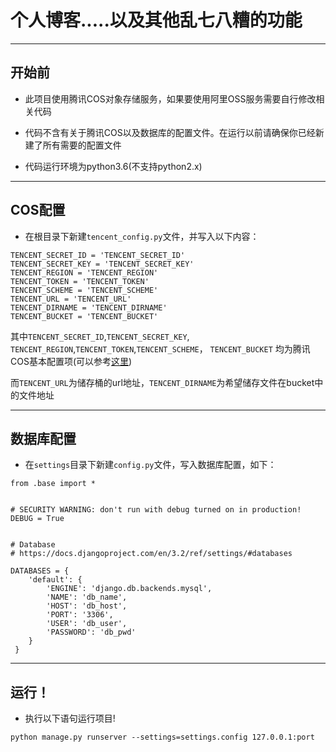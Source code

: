  个人博客.....以及其他乱七八糟的功能
=======

------
## 开始前

- 此项目使用腾讯COS对象存储服务，如果要使用阿里OSS服务需要自行修改相关代码
  

- 代码不含有关于腾讯COS以及数据库的配置文件。在运行以前请确保你已经新建了所有需要的配置文件


- 代码运行环境为python3.6(不支持python2.x)

--------
## COS配置

- 在根目录下新建`tencent_config.py`文件，并写入以下内容：

```
TENCENT_SECRET_ID = 'TENCENT_SECRET_ID'
TENCENT_SECRET_KEY = 'TENCENT_SECRET_KEY'
TENCENT_REGION = 'TENCENT_REGION'
TENCENT_TOKEN = 'TENCENT_TOKEN'
TENCENT_SCHEME = 'TENCENT_SCHEME'
TENCENT_URL = 'TENCENT_URL'
TENCENT_DIRNAME = 'TENCENT_DIRNAME'
TENCENT_BUCKET = 'TENCENT_BUCKET'
```
其中`TENCENT_SECRET_ID`,`TENCENT_SECRET_KEY`,
`TENCENT_REGION`,`TENCENT_TOKEN`,`TENCENT_SCHEME`，
`TENCENT_BUCKET`
均为腾讯COS基本配置项(可以参考[这里](https://cloud.tencent.com/developer/article/1774343))

而`TENCENT_URL`为储存桶的url地址，`TENCENT_DIRNAME`为希望储存文件在bucket中的文件地址

--------
## 数据库配置

- 在`settings`目录下新建`config.py`文件，写入数据库配置，如下：
```
from .base import *


# SECURITY WARNING: don't run with debug turned on in production!
DEBUG = True


# Database
# https://docs.djangoproject.com/en/3.2/ref/settings/#databases

DATABASES = {
    'default': {
        'ENGINE': 'django.db.backends.mysql',
        'NAME': 'db_name',
        'HOST': 'db_host',
        'PORT': '3306',
        'USER': 'db_user',
        'PASSWORD': 'db_pwd'
    }
 }
```

------
## 运行！

- 执行以下语句运行项目!
  
`python manage.py runserver --settings=settings.config 127.0.0.1:port`